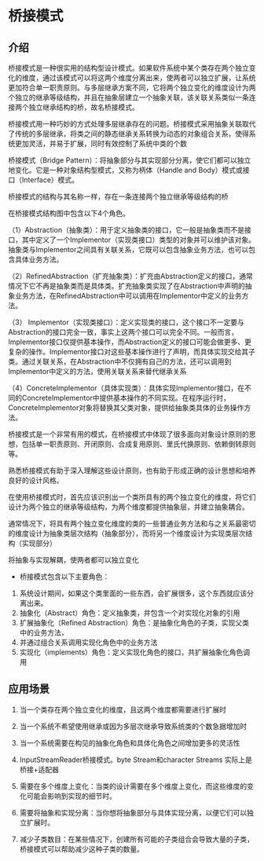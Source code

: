 # 桥接模式


## 介绍

桥接模式是一种很实用的结构型设计模式。如果软件系统中某个类存在两个独立变化的维度，通过该模式可以将这两个维度分离出来，使两者可以独立扩展，让系统更加符合单一职责原则。与多层继承方案不同，它将两个独立变化的维度设计为两个独立的继承等级结构，并且在抽象层建立一个抽象关联，该关联关系类似一条连接两个独立继承结构的桥，故名桥接模式。

桥接模式用一种巧妙的方式处理多层继承存在的问题。桥接模式采用抽象关联取代了传统的多层继承，将类之间的静态继承关系转换为动态的对象组合关系，使得系统更加灵活，并易于扩展，同时有效控制了系统中类的个数

桥接模式（Bridge Pattern）：将抽象部分与其实现部分分离，使它们都可以独立地变化。它是一种对象结构型模式，又称为柄体（Handle and Body）模式或接口（Interface）模式。

桥接模式的结构与其名称一样，存在一条连接两个独立继承等级结构的桥

在桥接模式结构图中包含以下4个角色。

（1）Abstraction（抽象类）：用于定义抽象类的接口，它一般是抽象类而不是接口，其中定义了一个Implementor（实现类接口）类型的对象并可以维护该对象。抽象类与Implementor之间具有关联关系，它既可以包含抽象业务方法，也可以包含具体业务方法。

（2）RefinedAbstraction（扩充抽象类）：扩充由Abstraction定义的接口，通常情况下它不再是抽象类而是具体类。扩充抽象类实现了在Abstraction中声明的抽象业务方法，在RefinedAbstraction中可以调用在Implementor中定义的业务方法。

（3） Implementor（实现类接口）：定义实现类的接口，这个接口不一定要与Abstraction的接口完全一致，事实上这两个接口可以完全不同。一般而言，Implementor接口仅提供基本操作，而Abstraction定义的接口可能会做更多、更复杂的操作。Implementor接口对这些基本操作进行了声明，而具体实现交给其子类。通过关联关系，在Abstraction中不仅拥有自己的方法，还可以调用到Implementor中定义的方法，使用关联关系来替代继承关系

（4）ConcreteImplementor（具体实现类）：具体实现Implementor接口，在不同的ConcreteImplementor中提供基本操作的不同实现。在程序运行时，ConcreteImplementor对象将替换其父类对象，提供给抽象类具体的业务操作方法。

桥接模式是一个非常有用的模式，在桥接模式中体现了很多面向对象设计原则的思想，包括单一职责原则、开闭原则、合成复用原则、里氏代换原则、依赖倒转原则等。

熟悉桥接模式有助于深入理解这些设计原则，也有助于形成正确的设计思想和培养良好的设计风格。

在使用桥接模式时，首先应该识别出一个类所具有的两个独立变化的维度，将它们设计为两个独立的继承等级结构，为两个维度都提供抽象层，并建立抽象耦合。

通常情况下，将具有两个独立变化维度的类的一些普通业务方法和与之关系最密切的维度设计为抽象类层次结构（抽象部分），而将另一个维度设计为实现类层次结构（实现部分）


将抽象与实现解耦，使两者都可以独立变化

- 桥接模式包含以下主要角色：

1. 系统设计期间，如果这个类里面的一些东西，会扩展很多，这个东西就应该分离出来。
2. 抽象化（Abstract）角色：定义抽象类，并包含一个对实现化对象的引用
3. 扩展抽象化（Refined Abstraction）角色：是抽象化角色的子类，实现父类中的业务方法，
4. 并通过组合关系调用实现化角色中的业务方法
5. 实现化（implements）角色：定义实现化角色的接口，共扩展抽象化角色调用

## 应用场景

1. 当一个类存在两个独立变化的维度，且这两个维度都需要进行扩展时
2. 当一个系统不希望使用继承或因为多层次继承导致系统类的个数急据增加时
3. 当一个系统需要在构见的抽象化角色和具体化角色之间增加更多的灵活性
4. InputStreamReader桥接模式。byte Stream和character Streams
   实际上是桥接+适配器

5. 需要在多个维度上变化：当类的设计需要在多个维度上变化，而这些维度的变化可能会影响到实现的细节时。
6. 需要将抽象和实现分离：当你想将抽象部分与具体实现分离，以便它们可以独立扩展时。
7. 减少子类数目：在某些情况下，创建所有可能的子类组合会导致大量的子类，桥接模式可以帮助减少这种子类的数量。
